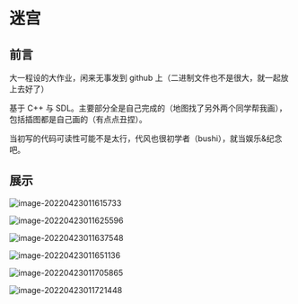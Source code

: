 # 迷宫



## 前言

大一程设的大作业，闲来无事发到 github 上（二进制文件也不是很大，就一起放上去好了）

基于 C++ 与 SDL。主要部分全是自己完成的（地图找了另外两个同学帮我画），包括插图都是自己画的（有点点丑捏）。

当初写的代码可读性可能不是太行，代风也很初学者（bushi），就当娱乐&纪念吧。



## 展示

![image-20220423011615733](https://s2.loli.net/2022/04/23/m1JW79OFT6NHVY8.png)

![image-20220423011625596](https://s2.loli.net/2022/04/23/YUrlKZObdDFj8JN.png)

![image-20220423011637548](https://s2.loli.net/2022/04/23/dXNJBenoxE6mStz.png)

![image-20220423011651136](https://s2.loli.net/2022/04/23/cFZR2iEaKUuM1rL.png)

![image-20220423011705865](https://s2.loli.net/2022/04/23/ZnwAK3hjd9B81aY.png)

![image-20220423011721448](https://s2.loli.net/2022/04/23/Ff4OvMDrBj6qKR9.png)
